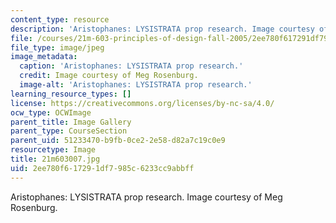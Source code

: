 ```yaml
---
content_type: resource
description: 'Aristophanes: LYSISTRATA prop research. Image courtesy of Meg Rosenburg.'
file: /courses/21m-603-principles-of-design-fall-2005/2ee780f617291df7985c6233cc9abbff_21m603007.jpg
file_type: image/jpeg
image_metadata:
  caption: 'Aristophanes: LYSISTRATA prop research.'
  credit: Image courtesy of Meg Rosenburg.
  image-alt: 'Aristophanes: LYSISTRATA prop research.'
learning_resource_types: []
license: https://creativecommons.org/licenses/by-nc-sa/4.0/
ocw_type: OCWImage
parent_title: Image Gallery
parent_type: CourseSection
parent_uid: 51233470-b9fb-0ce2-2e58-d82a7c19c0e9
resourcetype: Image
title: 21m603007.jpg
uid: 2ee780f6-1729-1df7-985c-6233cc9abbff
---
```

Aristophanes: LYSISTRATA prop research. Image courtesy of Meg Rosenburg.